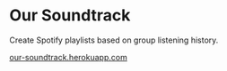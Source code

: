 # Our Soundtrack

Create Spotify playlists based on group listening history.

[our-soundtrack.herokuapp.com](https://our-soundtrack.herokuapp.com/)
